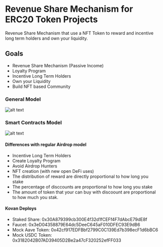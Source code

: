 # Revenue Share Mechanism for ERC20 Token Projects

Revenue Share Mechanism that use a NFT Token to reward and incentive long term holders and own your liquidity. 

## Goals
- Revenue Share Mechanism (Passive Income)
- Loyalty Program
- Incentive Long Term Holders
- Own your Liquidity
- Build NFT based Community

### General Model

![alt text](https://github.com/NimrodHunter/Revenue-Share-NTF/blob/master/proposal/diagrams/rs.png?raw=true)

### Smart Contracts Model

![alt text](https://github.com/NimrodHunter/Revenue-Share-NTF/blob/master/proposal/diagrams/cm.png?raw=true)

#### Differences with regular Airdrop model 

- Incentive Long Term Holders
- Create Loyalty Program
- Avoid Airdrop Hunters
- NFT creation (with new open DeFi uses)
- The distribution of reward are directly proportional to how long you stake
- The percentage of disccounts are proportional to how long you stake
- The amount of token that your can buy with discoount are proportional to how much you stak.


#### Kovan Deploys

- Staked Share: 0x30A879399cb300E4f32d1fCEFf4F7dAbcE79dE8f
- Faucet: 0x3eD04358879E64dc5DeeC645aF010DFEC93E9dB6
- Mock Aave Token: 0x42cf917EDFBbf2799C0C139Ed7b398ecF1d6bBC6
- Mock USDC Token: 0x3182042B07AD39405D2Be2a47cF320252efFF033

